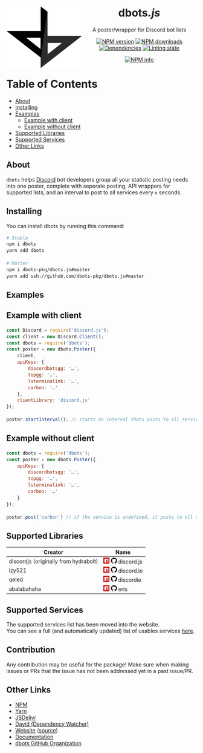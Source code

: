 <div align="center">
  <p>
    <img src="static/logo.png" alt="dbots logo" width="200" align="left" />
  </p>
  <h1>dbots<i>.js</i></h1>
  <p>A poster/wrapper for Discord bot lists</p>
  <p>
    <a href="https://www.npmjs.com/package/dbots"><img src="https://img.shields.io/npm/v/dbots.svg?maxAge=3600" alt="NPM version" /></a>
    <a href="https://www.npmjs.com/package/dbots"><img src="https://img.shields.io/npm/dt/dbots.svg?maxAge=3600" alt="NPM downloads" /></a>
    <a href="https://david-dm.org/dbots-pkg/dbots.js"><img src="https://img.shields.io/david/dbots-pkg/dbots.js.svg?maxAge=3600" alt="Dependencies" /></a>
    <a href="https://github.com/dbots-pkg/dbots.js/actions"><img src="https://github.com/dbots-pkg/dbots.js/workflows/Lint%20source%20code/badge.svg?branch=master" alt="Linting state" /></a>
  </p>
  <p>
    <a href="https://nodei.co/npm/dbots/"><img src="https://nodei.co/npm/dbots.png" alt="NPM info" /></a>
  </p>
</div>

# Table of Contents
- [About](#about)
- [Installing](#installing)
- [Examples](#examples)
  - [Example with client](#example-with-client)
  - [Example without client](#example-without-client)
- [Supported Libraries](#supported-libraries)
- [Supported Services](#supported-services)
- [Other Links](#other-links)

## About
`dbots` helps [Discord](https://discordapp.com) bot developers group all your statistic posting needs into one poster, complete with seperate posting, API wrappers for supported lists, and an interval to post to all services every `n` seconds.

## Installing
You can install dbots by running this command:
```sh
# Stable
npm i dbots
yarn add dbots

# Master
npm i dbots-pkg/dbots.js#master
yarn add ssh://github.com/dbots-pkg/dbots.js#master
```

## Examples

## Example with client
```js
const Discord = require('discord.js');
const client = new Discord.Client();
const dbots = require('dbots');
const poster = new dbots.Poster({
    client,
    apiKeys: {
        discordbotsgg: '…',
        topgg: '…',
        lsterminalink: '…',
        carbon: '…'
    },
    clientLibrary: 'discord.js'
});

poster.startInterval(); // starts an interval thats posts to all services every 30 minutes
```

## Example without client
```js
const dbots = require('dbots');
const poster = new dbots.Poster({
    apiKeys: {
        discordbotsgg: '…',
        topgg: '…',
        lsterminalink: '…',
        carbon: '…'
    }
});

poster.post('carbon') // if the service is undefined, it posts to all services provided with a key
```

## Supported Libraries
Creator     | Name
----------- | -----
discordjs (originally from hydrabolt)   | [![npm](static/npm.png)](https://npmjs.com/discord.js) [![GitHub](static/github.png)](https://github.com/discordjs/discord.js) discord.js
izy521      | [![npm](static/npm.png)](https://npmjs.com/discord.io) [![GitHub](static/github.png)](https://github.com/izy521/discord.io) discord.io
qeled       | [![npm](static/npm.png)](https://npmjs.com/discordie) [![GitHub](static/github.png)](https://github.com/qeled/discordie) discordie
abalabahaha | [![npm](static/npm.png)](https://npmjs.com/eris) [![GitHub](static/github.png)](https://github.com/abalabahaha/eris) eris

## Supported Services
The supported services list has been moved into the website.  
You can see a full (and automatically updated) list of usables services [here](#/docs/main/master/general/services).

## Contribution
Any contribution may be useful for the package! Make sure when making issues or PRs that the issue has not been addressed yet in a past issue/PR.

## Other Links
- [NPM](https://npmjs.org/package/dbots)
- [Yarn](https://yarn.pm/dbots)
- [JSDelivr](https://www.jsdelivr.com/package/npm/dbots)
- [David (Dependency Watcher)](https://david-dm.org/dbots-pkg/dbots.js)
- [Website](https://dbots.js.org) ([source](https://github.com/dbots-pkg/dbots-pkg.github.io))
- [Documentation](https://dbots.js.org/#/docs)
- [dbots GitHub Organization](https://github.com/dbots-pkg)
